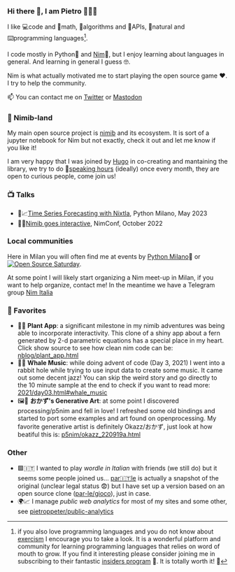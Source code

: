 ### Hi there 👋, I am Pietro 👨‍👩‍👧

I like 💻code and 🧮math, 🤖algorithms and 🐝APIs, 💬natural and ⌨️programming languages[^💜].

I code mostly in Python🐍 and [Nim](https://nim-lang.org)👑, but I enjoy learning about languages in general. And learning in general I guess 🤓.

Nim is what actually motivated me to start playing the open source game ❤️. I try to help the community.

📫 You can contact me on [Twitter](https://twitter.com/pietroppeter) or [Mastodon](https://fosstodon.org/@pietroppeter)

<!--
- 💬 Ask me about ...
-->

### 🐳 Nimib-land

My main open source project is [nimib](https://github.com/pietroppeter/nimib) and its ecosystem.
It is sort of a jupyter notebook for Nim but not exactly, check it out and let me know if you like it!

I am very happy that I was joined by [Hugo](https://github.com/hugogranstrom) in co-creating and mantaining the library,
we try to do 🎪[speaking hours](https://github.com/pietroppeter/nimib/discussions/categories/nimib-speaking-hours)
(ideally) once every month, they are open to curious people, come join us!

### 📺 Talks

- 🐍📈[Time Series Forecasting with Nixtla](https://www.youtube.com/watch?v=CMHvdabYEm8), Python Milano, May 2023
- 👑🐳[Nimib goes interactive](https://www.youtube.com/watch?v=hZ7wX1kgnuc), NimConf, October 2022

### Local communities

Here in Milan you will often find me at events by [Python Milano](https://milano.python.it)🐍 or [![Open Source Saturday](https://img.shields.io/badge/%E2%9D%A4%EF%B8%8F-open%20source%20saturday-F64060.svg)](https://www.meetup.com/it-IT/Open-Source-Saturday-Milano/).

At some point I will likely start organizing a Nim meet-up in Milan, if you want to help organize, contact me!
In the meantime we have a Telegram group [Nim Italia](https://t.me/nimitalia)

### 🌟 Favorites

- 🌱✨ **Plant App**: a significant milestone in my nimib adventures was being able to incorporate interactivity. This clone of a shiny app about a fern generated by 2-d parametric equations has a special place in my heart. Click show source to see how clean nim code can be: [nblog/plant_app.html](https://nimib-land.github.io/nblog/drafts/plant_app.html?utm_source=github-pietroppeter)
- 🐳🎶 **Whale Music**: while doing advent of code (Day 3, 2021) I went into a rabbit hole while trying to use input data to create some music. It came out some decent jazz! You can skip the weird story and go directly to the 10 minute sample at the end to check if you want to read more: [2021/day03.html#whale_music](https://pietroppeter.github.io/adventofnim/2021/day03.html#whale_music?utm_source=github-pietroppeter)
- 🖼️🌸 **おかず's Generative Art**: at some point I discovered processing/p5nim and fell in love! I refreshed some old bindings and started to port some examples and art found on openprocessing. My favorite generative artist is definitely Okazz/おかず, just look at how beatiful this is: [p5nim/okazz_220919a.html](https://pietroppeter.github.io/p5nim/okazz_220919a.html?utm_source=github-pietroppeter)

### Other

- 🟩🇮🇹 I wanted to play _wordle in Italian_ with friends (we still do) but it seems some people joined us... [par🇮🇹le](https://github.com/pietroppeter/wordle-it) is actually a snapshot of the original (unclear legal status 😨) but I have set up a version based on an open source clone ([par-le/gioco](https://github.com/par-le/gioco)), just in case.
- 🌍📈 I manage _public web analytics_ for most of my sites and some other, see [pietroppeter/public-analytics](https://github.com/pietroppeter/public-analytics)

[^💜]: if you also love programming languages and you do not know about [exercism](https://exercism.org/) I encourage you to take a look.
      It is a wonderful platform and community for learning programming languages that relies on word of mouth to grow.
      If you find it interesting please consider joining me in subscribing to their fantastic [insiders program](https://exercism.org/insiders) 🙏. It is totally worth it! 🤩

